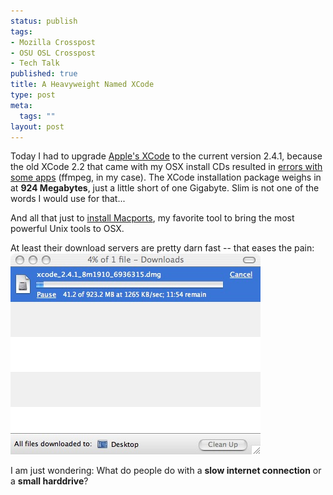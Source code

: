 ```yaml
--- 
status: publish
tags: 
- Mozilla Crosspost
- OSU OSL Crosspost
- Tech Talk
published: true
title: A Heavyweight Named XCode
type: post
meta: 
  tags: ""
layout: post
---
```

Today I had to upgrade <a href="http://developer.apple.com/tools/xcode/">Apple's XCode</a> to the current version 2.4.1, because the old XCode 2.2 that came with my OSX install CDs resulted in <a href="http://www.nabble.com/ffmpeg---unable-to-install-t4551510.html">errors with some apps</a> (ffmpeg, in my case). The XCode installation package weighs in at <strong>924 Megabytes</strong>, just a little short of one Gigabyte. Slim is not one of the words I would use for that...

And all that just to <a href="http://trac.macosforge.org/projects/macports/wiki/InstallingMacPorts">install Macports</a>, my favorite tool to bring the most powerful Unix tools to OSX. 

At least their download servers are pretty darn fast -- that eases the pain:
<img src='/media/wp/2007/10/xcode-download-speed.jpg' alt='XCode Download Speed' />

I am just wondering: What do people do with a <strong>slow internet connection</strong> or a <strong>small harddrive</strong>?

